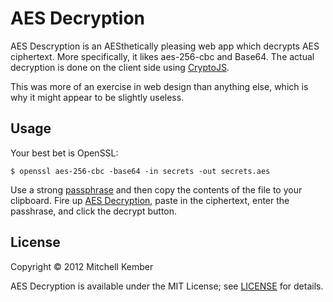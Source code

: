 # AES Decryption

AES Descryption is an AESthetically pleasing web app which decrypts AES ciphertext. More specifically, it likes aes-256-cbc and Base64. The actual decryption is done on the client side using [CryptoJS][].

This was more of an exercise in web design than anything else, which is why it might appear to be slightly useless.

[CryptoJS]: https://code.google.com/p/crypto-js/

## Usage

Your best bet is OpenSSL:

    $ openssl aes-256-cbc -base64 -in secrets -out secrets.aes

Use a strong [passphrase][pass] and then copy the contents of the file to your clipboard. Fire up [AES Decryption][aes], paste in the ciphertext, enter the passhrase, and click the decrypt button.

[pass]: http://passphra.se
[aes]: http://mitchellkember.com/aes/

## License

Copyright © 2012 Mitchell Kember

AES Decryption is available under the MIT License; see [LICENSE](LICENSE.md) for details.
